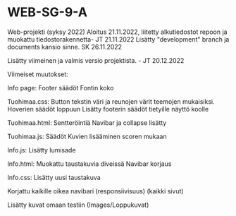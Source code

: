 # WEB-SG-9-A
Web-projekti (syksy 2022)
Aloitus 21.11.2022, liitetty alkutiedostot repoon  ja muokattu tiedostorakennetta- JT 21.11.2022
Lisätty "development" branch ja documents kansio sinne. SK 26.11.2022

Lisätty viimeinen ja valmis versio projektista. - JT 20.12.2022

Viimeiset muutokset:

Info page:
Footer säädöt
Fontin koko

Tuohimaa.css:
Button tekstin väri ja reunojen värit teemojen mukaisiksi.
Hoverien säädöt loppuun
Lisätty footerin säädöt tietyille näyttö koolle

Tuohimaa.html:
Sentteröintiä
Navibar ja collapse lisätty

Tuohimaa.js:
Säädöt
Kuvien lisääminen scoren mukaan

Info.js:
Lisätty lumisade

Info.html:
Muokattu taustakuvia diveissä
Navibar korjaus

Info.css:
Lisätty uusi taustakuva

Korjattu kaikille oikea navibari (responsiivisuus) (kaikki sivut)

Lisätty kuvat omaan testiin (Images/Loppukuvat)
